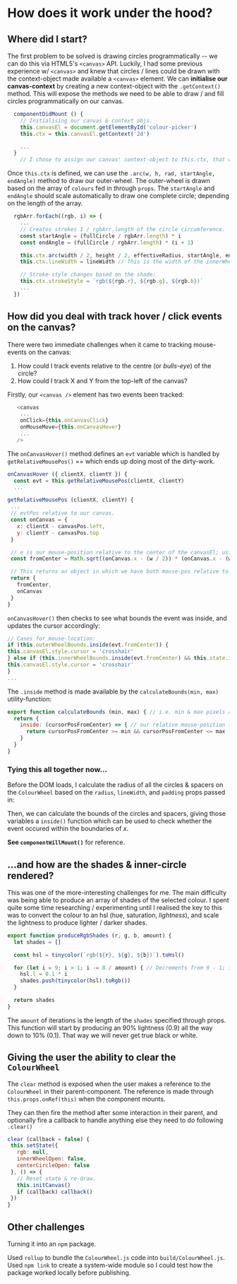 # How does it work under the hood?

## Where did I start?

The first problem to be solved is drawing circles programmatically -- we can do this via HTML5's `<canvas>` API. Luckily, I had some previous experience w/ `<canvas>` and knew that circles / lines could be drawn with the context-object made available a `<canvas>` element. We can **initialise our canvas-context** by creating a new context-object with the `.getContext()` method. This will expose the methods we need to be able to draw / and fill circles programmatically on our canvas.

```javascript
  componentDidMount () {
    // Initialising our canvas & context objs.
    this.canvasEl = document.getElementById('colour-picker')
    this.ctx = this.canvasEl.getContext('2d')

    ...
  }
    // I chose to assign our canvas' context-object to this.ctx, that way I can call the methods cleanly from anywhere inside our ColourWheel component.
```

Once `this.ctx` is defined, we can use the `.arc(w, h, rad, startAngle, endAngle)` method to draw our outer-wheel. The outer-wheel is drawn based on the array of `colours` fed in through `props`. The `startAngle` and `endAngle` should scale automatically to draw one complete circle; depending on the length of the array.

```javascript
  rgbArr.forEach((rgb, i) => {
    ...
    // Creates strokes 1 / rgbArr.length of the circle circumference.
    const startAngle = (fullCircle / rgbArr.length) * i
    const endAngle = (fullCircle / rgbArr.length) * (i + 1)

    this.ctx.arc(width / 2, height / 2, effectiveRadius, startAngle, endAngle)
    this.ctx.lineWidth = lineWidth // This is the width of the innerWheel.

    // Stroke-style changes based on the shade:
    this.ctx.strokeStyle = `rgb(${rgb.r}, ${rgb.g}, ${rgb.b})`
    ...
  })
```

## How did you deal with track hover / click events on the canvas?

There were two immediate challenges when it came to tracking mouse-events on the canvas:
1. How could I track events relative to the centre (or *bulls-eye*) of the circle?
2. How could I track X and Y from the top-left of the canvas?

Firstly, our `<canvas />` element has two events been tracked:
```javascript
   <canvas
    ...
    onClick={this.onCanvasClick}
    onMouseMove={this.onCanvasHover}
    ...
   />
```

The `onCanvasHover()` method defines an `evt` variable which is handled by `getRelativeMousePos()` == which ends up doing most of the dirty-work.

```javascript
onCanvasHover ({ clientX, clientY }) {
  const evt = this.getRelativeMousePos(clientX, clientY)
  ...
```

```javascript
getRelativeMousePos (clientX, clientY) {
 ...
 // evtPos relative to our canvas.
 const onCanvas = {
   x: clientX - canvasPos.left,
   y: clientY - canvasPos.top
 }

 // e is our mouse-position relative to the center of the canvasEl; using pythag
 const fromCenter = Math.sqrt((onCanvas.x - (w / 2)) * (onCanvas.x - (w / 2)) + (onCanvas.y - (h / 2)) * (onCanvas.y - (h / 2)))

 // This returns an object in which we have both mouse-pos relative to the canvas, as well as the true-middle.
 return {
   fromCenter,
   onCanvas
 }
}
```

`onCanvasHover()` then checks to see what bounds the event was inside, and updates the cursor accordingly:
```javascript
// Cases for mouse-location:
if (this.outerWheelBounds.inside(evt.fromCenter)) {
this.canvasEl.style.cursor = 'crosshair'
} else if (this.innerWheelBounds.inside(evt.fromCenter) && this.state.innerWheelOpen) {
this.canvasEl.style.cursor = 'crosshair'
}
...
```

The `.inside` method is made available by the `calculateBounds(min, max)` utility-function:
```js
export function calculateBounds (min, max) { // i.e. min & max pixels away from the center of the canvas.
  return {
    inside: (cursorPosFromCenter) => { // our relative mouse-position is passed through here to check.
      return cursorPosFromCenter >= min && cursorPosFromCenter <= max
    }
  }
}
```

### Tying this all together now...

Before the DOM loads, I calculate the radius of all the circles & spacers on the `ColourWheel` based on the `radius`, `lineWidth`, and `padding` props passed in:

Then, we can calculate the bounds of the circles and spacers, giving those variables a `inside()` function which can be used to check whether the event occured within the boundaries of *x*.

**See `componentWillMount()`** for reference.

## ...and how are the shades & inner-circle rendered?

This was one of the more-interesting challenges for me. The main difficulty was being able to produce an array of shades of the selected colour. I spent quite some time researching / experimenting until I realised the key to this was to convert the colour to an hsl (hue, saturation, *lightness*), and scale the lightness to produce lighter / darker shades.

```javascript
export function produceRgbShades (r, g, b, amount) {
  let shades = []

  const hsl = tinycolor(`rgb(${r}, ${g}, ${b})`).toHsl()

  for (let i = 9; i > 1; i -= 8 / amount) { // Decrements from 9 - 1; i being what luminosity (hsl.l) is multiplied by.
    hsl.l = 0.1 * i
    shades.push(tinycolor(hsl).toRgb())
  }

  return shades
}
```

The `amount` of iterations is the length of the `shades` specified through props. This function will start by producing an 90% lightness (0.9) all the way down to 10% (0.1). That way we will never get true black or white.

## Giving the user the ability to clear the `ColourWheel`
The `clear` method is exposed when the user makes a reference to the `ColourWheel` in their parent-component. The reference is made through `this.props.onRef(this)` when the component mounts.

They can then fire the method after some interaction in their parent, and optionally fire a callback to handle anything else they need to do following `.clear()`

```javascript
clear (callback = false) {
 this.setState({
   rgb: null,
   innerWheelOpen: false,
   centerCircleOpen: false
 }, () => {
   // Reset state & re-draw.
   this.initCanvas()
   if (callback) callback()
 })
}
```

## Other challenges

Turning it into an `npm` package.

Used `rollup` to bundle the `ColourWheel.js` code into `build/ColourWheel.js`. Used `npm link` to create a system-wide module so I could test how the package worked locally before publishing.